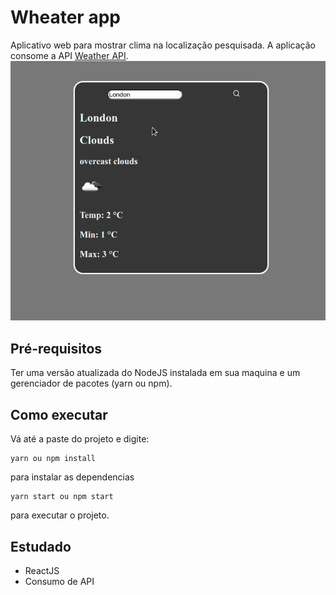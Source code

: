 # Wheater app
Aplicativo web para mostrar clima na localização pesquisada. A aplicação consome a API [Weather API](https://openweathermap.org/api).
<img src="/demo/wheater-app.gif">

## Pré-requisitos
Ter uma versão atualizada do NodeJS instalada em sua maquina e um gerenciador de pacotes (yarn ou npm).

## Como executar
Vá até a paste do projeto e digite:
```
yarn ou npm install
```
para instalar as dependencias
```
yarn start ou npm start
```
para executar o projeto.

## Estudado
* ReactJS
* Consumo de API
